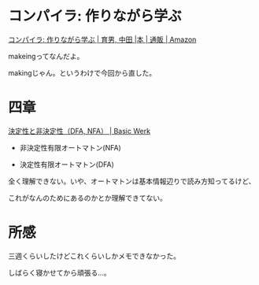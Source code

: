 # コンパイラ: 作りながら学ぶ

[コンパイラ: 作りながら学ぶ | 育男, 中田 |本 | 通販 | Amazon](https://www.amazon.co.jp/%E3%82%B3%E3%83%B3%E3%83%91%E3%82%A4%E3%83%A9-%E4%BD%9C%E3%82%8A%E3%81%AA%E3%81%8C%E3%82%89%E5%AD%A6%E3%81%B6-%E4%B8%AD%E7%94%B0-%E8%82%B2%E7%94%B7/dp/4274221164)

makeingってなんだよ。

makingじゃん。というわけで今回から直した。

# 四章

[  決定性と非決定性（DFA, NFA）&nbsp;|&nbsp;Basic Werk](http://basicwerk.com/blog/archives/1511)

* 非決定性有限オートマトン(NFA)

* 決定性有限オートマトン(DFA)

全く理解できない。いや、オートマトンは基本情報辺りで読み方知ってるけど、

これがなんのためにあるのかとか理解できてない。

# 所感

三週くらいしたけどこれくらいしかメモできなかった。

しばらく寝かせてから頑張る...。
